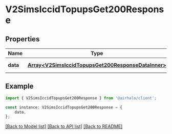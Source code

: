 # V2SimsIccidTopupsGet200Response


## Properties

Name | Type | Description | Notes
------------ | ------------- | ------------- | -------------
**data** | [**Array&lt;V2SimsIccidTopupsGet200ResponseDataInner&gt;**](V2SimsIccidTopupsGet200ResponseDataInner.md) |  | [default to undefined]

## Example

```typescript
import { V2SimsIccidTopupsGet200Response } from '@airhalo/client';

const instance: V2SimsIccidTopupsGet200Response = {
    data,
};
```

[[Back to Model list]](../README.md#documentation-for-models) [[Back to API list]](../README.md#documentation-for-api-endpoints) [[Back to README]](../README.md)
